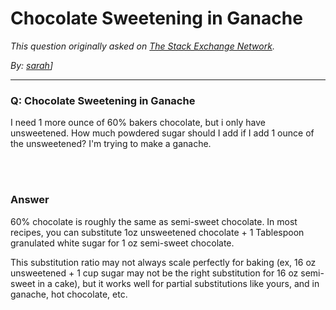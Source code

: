 # Chocolate Sweetening in Ganache

_This question originally asked on [The Stack Exchange Network](https://dba.stackexchange.com/q/104566)._

_By: [sarah](https://dba.stackexchange.com/u/80391)]_
<br><hr>
### Q: Chocolate Sweetening in Ganache
<p>I need 1 more ounce of 60% bakers chocolate, but i only have unsweetened. How much powdered sugar should I add if I add 1 ounce of the unsweetened?
I'm trying to make a ganache.</p>

<br><br>
### Answer 
<p>60% chocolate is roughly the same as semi-sweet chocolate. In most recipes, you can substitute 1oz unsweetened chocolate + 1 Tablespoon granulated white sugar for 1 oz semi-sweet chocolate. </p>

<p>This substitution ratio may not always scale perfectly for baking (ex, 16 oz unsweetened + 1 cup sugar may not be the right substitution for 16 oz semi-sweet in a cake), but it works well for partial substitutions like yours, and in ganache, hot chocolate, etc. </p>

